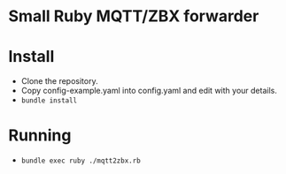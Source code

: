 # Small Ruby MQTT/ZBX forwarder

# Install
* Clone the repository.
* Copy config-example.yaml into config.yaml and edit with your details.
* ```bundle install```

# Running
* ```bundle exec ruby ./mqtt2zbx.rb```
